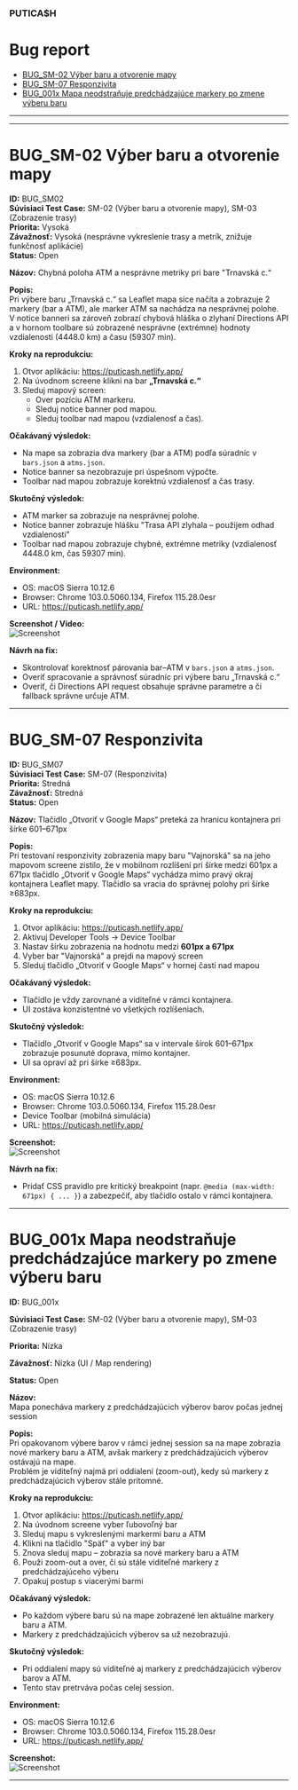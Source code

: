### PUTICA$H


# Bug report

- [BUG_SM-02 Výber baru a otvorenie mapy](#bug_sm-02-výber-baru-a-otvorenie-mapy)
- [BUG_SM-07 Responzivita](#bug_sm-07-responzivita)
- [BUG_001x Mapa neodstraňuje predchádzajúce markery po zmene výberu baru](#bug_001x-mapa-neodstraňuje-predchádzajúce-markery-po-zmene-výberu-baru)

---
---

# BUG_SM-02 Výber baru a otvorenie mapy

**ID:** BUG_SM02  
**Súvisiaci Test Case:** SM-02 (Výber baru a otvorenie mapy), SM-03 (Zobrazenie trasy)  
**Priorita:** Vysoká  
**Závažnosť:** Vysoká (nesprávne vykreslenie trasy a metrík, znižuje funkčnosť aplikácie)  
**Status:** Open  

**Názov:** 
Chybná poloha ATM a nesprávne metriky pri bare "Trnavská c.“  

**Popis:**  
Pri výbere baru „Trnavská c.“ sa Leaflet mapa síce načíta a zobrazuje 2 markery (bar a ATM), ale marker ATM sa nachádza na nesprávnej polohe.  
V notice banneri sa zároveň zobrazí chybová hláška o zlyhaní Directions API a v hornom toolbare sú zobrazené nesprávne (extrémne) hodnoty vzdialenosti (4448.0 km) a času (59307 min).  

**Kroky na reprodukciu:**  
1. Otvor aplikáciu: https://puticash.netlify.app/  
2. Na úvodnom screene klikni na bar **„Trnavská c.“**  
3. Sleduj mapový screen:  
   - Over pozíciu ATM markeru.  
   - Sleduj notice banner pod mapou.  
   - Sleduj toolbar nad mapou (vzdialenosť a čas).  

**Očakávaný výsledok:**  
- Na mape sa zobrazia dva markery (bar a ATM) podľa súradníc v `bars.json` a `atms.json`.  
- Notice banner sa nezobrazuje pri úspešnom výpočte.  
- Toolbar nad mapou zobrazuje korektnú vzdialenosť a čas trasy.  

**Skutočný výsledok:**  
- ATM marker sa zobrazuje na nesprávnej polohe.  
- Notice banner zobrazuje hlášku "Trasa API zlyhala – použijem odhad vzdialenosti"
- Toolbar nad mapou zobrazuje chybné, extrémne metriky (vzdialenosť 4448.0 km, čas 59307 min).  

**Environment:**  
- OS: macOS Sierra 10.12.6
- Browser: Chrome 103.0.5060.134, Firefox 115.28.0esr
- URL: https://puticash.netlify.app/  

**Screenshot / Video:**  
 ![Screenshot](./screenshots/Puticash_BUG_SM02.png) 

**Návrh na fix:**  
- Skontrolovať korektnosť párovania bar–ATM v `bars.json` a `atms.json`.  
- Overiť spracovanie a správnosť súradníc pri výbere baru „Trnavská c.“  
- Overiť, či Directions API request obsahuje správne parametre a či fallback správne určuje ATM.  

---

# BUG_SM-07 Responzivita

**ID:** BUG_SM07  
**Súvisiaci Test Case:** SM-07 (Responzivita)  
**Priorita:** Stredná  
**Závažnosť:** Stredná   
**Status:** Open  

**Názov:**
Tlačidlo „Otvoriť v Google Maps“ preteká za hranicu kontajnera pri šírke 601–671px  

**Popis:**  
Pri testovaní responzivity zobrazenia mapy baru "Vajnorská" sa na jeho mapovom screene zistilo, že v mobilnom rozlíšení pri šírke medzi 601px a 671px tlačidlo „Otvoriť v Google Maps“ vychádza mimo pravý okraj kontajnera Leaflet mapy. Tlačidlo sa vracia do správnej polohy pri šírke ≥683px. 

**Kroky na reprodukciu:**  
1. Otvor aplikáciu: https://puticash.netlify.app/  
2. Aktivuj Developer Tools → Device Toolbar  
3. Nastav šírku zobrazenia na hodnotu medzi **601px a 671px**
4. Vyber bar "Vajnorská" a prejdi na mapový screen
5. Sleduj tlačidlo „Otvoriť v Google Maps“ v hornej časti nad mapou

**Očakávaný výsledok:**  
- Tlačidlo je vždy zarovnané a viditeľné v rámci kontajnera.  
- UI zostáva konzistentné vo všetkých rozlíšeniach.  

**Skutočný výsledok:**  
- Tlačidlo „Otvoriť v Google Maps“ sa v intervale šírok 601–671px zobrazuje posunuté doprava, mimo kontajner.  
- UI sa opraví až pri šírke ≥683px.  

**Environment:**  
- OS: macOS Sierra 10.12.6
- Browser: Chrome 103.0.5060.134, Firefox 115.28.0esr
- Device Toolbar (mobilná simulácia)  
- URL: https://puticash.netlify.app/ 

**Screenshot:**  
 ![Screenshot](./screenshots/Puticash_BUG_SM07.png) 

**Návrh na fix:**  
- Pridať CSS pravidlo pre kritický breakpoint (napr. `@media (max-width: 671px) { ... }`) a zabezpečiť, aby tlačidlo ostalo v rámci kontajnera.  

---
# BUG_001x Mapa neodstraňuje predchádzajúce markery po zmene výberu baru    

**ID:** BUG_001x

**Súvisiaci Test Case:** SM-02 (Výber baru a otvorenie mapy), SM-03 (Zobrazenie trasy)  

**Priorita:** Nízka

**Závažnosť:** Nízka (UI / Map rendering)

**Status:** Open  

**Názov:**  
Mapa ponecháva markery z predchádzajúcich výberov barov počas jednej session  

**Popis:**  
Pri opakovanom výbere barov v rámci jednej session sa na mape zobrazia nové markery baru a ATM, avšak markery z predchádzajúcich výberov ostávajú na mape.  
Problém je viditeľný najmä pri oddialení (zoom-out), kedy sú markery z predchádzajúcich výberov stále prítomné.  

**Kroky na reprodukciu:**  
1. Otvor aplikáciu: https://puticash.netlify.app/  
2. Na úvodnom screene vyber ľubovoľný bar  
3. Sleduj mapu s vykreslenými markermi baru a ATM  
4. Klikni na tlačidlo "Späť" a vyber iný bar  
5. Znova sleduj mapu – zobrazia sa nové markery baru a ATM  
6. Použi zoom-out a over, či sú stále viditeľné markery z predchádzajúceho výberu  
7. Opakuj postup s viacerými barmi  

**Očakávaný výsledok:**  
- Po každom výbere baru sú na mape zobrazené len aktuálne markery baru a ATM.  
- Markery z predchádzajúcich výberov sa už nezobrazujú.  

**Skutočný výsledok:**  
- Pri oddialení mapy sú viditeľné aj markery z predchádzajúcich výberov barov a ATM.  
- Tento stav pretrváva počas celej session.  

**Environment:**  
- OS: macOS Sierra 10.12.6  
- Browser: Chrome 103.0.5060.134, Firefox 115.28.0esr  
- URL: https://puticash.netlify.app/  

**Screenshot:**  
![Screenshot](./screenshots/Puticash_BUG_001x.png) 

---  
